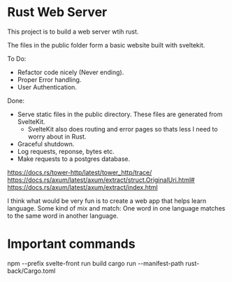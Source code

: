 # Rust Web Server

This project is to build a web server wtih rust.

The files in the public folder form a basic website built with sveltekit.

To Do:

- Refactor code nicely (Never ending).
- Proper Error handling.
- User Authentication.

Done:

- Serve static files in the public directory. These files are generated from SvelteKit.
  - SvelteKit also does routing and error pages so thats less I need to worry about in Rust.
- Graceful shutdown.
- Log requests, reponse, bytes etc.
- Make requests to a postgres database.

https://docs.rs/tower-http/latest/tower_http/trace/
https://docs.rs/axum/latest/axum/extract/struct.OriginalUri.html#
https://docs.rs/axum/latest/axum/extract/index.html

I think what would be very fun is to create a web app that helps learn language. Some kind of mix and match: One word in one language matches to the same word in another language.

# Important commands

npm --prefix svelte-front run build
cargo run --manifest-path rust-back/Cargo.toml

<!--
DROP TABLE pokemon;

CREATE TABLE pokemon (
  PokedexNumber INT,
  Name VARCHAR(255),
  Form VARCHAR(255),
  Type1 VARCHAR(255),
  Type2 VARCHAR(255),
  Ability1 VARCHAR(255),
  Ability2 VARCHAR(255),
  HiddenAbility VARCHAR(255),
  HP INT,
  Att INT,
  Def INT,
  SpA INT,
  SpD INT,
  Spe INT,
  Height REAL,
  Weight REAL,
  PokemonImageFilename VARCHAR(255)
  );

\COPY pokemon FROM 'PokemonStats.csv' WITH (FORMAT csv, HEADER true);
-->
